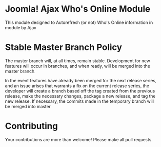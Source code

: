 Joomla! Ajax Who's Online Module
===================
This module designed to Autorefresh (or not) Who's Online information in module by Ajax

Stable Master Branch Policy
====================
The master branch will, at all times, remain stable. Development for new features will occur in branches, and when ready, will be merged into the master branch.

In the event features have already been merged for the next release series, and an issue arises that warrants a fix on the current release series, the developer will create a branch based off the tag created from the previous release, make the necessary changes, package a new release, and tag the new release. If necessary, the commits made in the temporary branch will be merged into master

Contributing
====================
Your contributions are more than welcome! Please make all pull requests.
